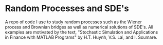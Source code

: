 # Random Processes and SDE's
A repo of code I use to study random processes such as the Wiener process and Brownian bridges as well as numerical solutions of SDE's.
All examples are motivated by the text, "Stochastic Simulation and Applications in Finance with MATLAB Programs" by H.T. Huynh, V.S. Lai, and I. Soumare.
